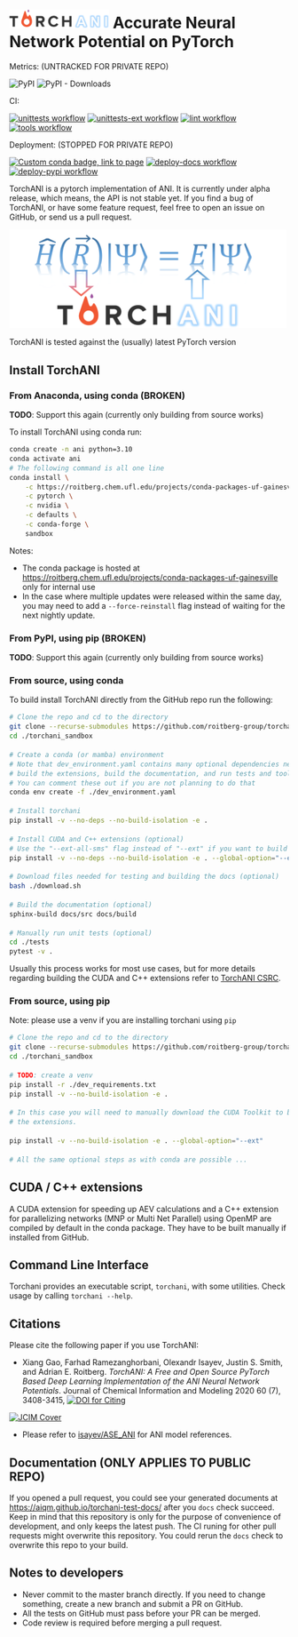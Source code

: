 # <img src=https://raw.githubusercontent.com/aiqm/torchani/master/logo1.png width=180/>  Accurate Neural Network Potential on PyTorch

Metrics: (UNTRACKED FOR PRIVATE REPO)

![PyPI](https://img.shields.io/pypi/v/torchani.svg)
![PyPI - Downloads](https://img.shields.io/pypi/dm/torchani.svg)

CI:

[![unittests workflow](
    https://github.com/roitberg-group/torchani_sandbox/actions/workflows/unittests.yml/badge.svg
)](https://github.com/roitberg-group/torchani_sandbox/actions/workflows/unittests.yml)
[![unittests-ext workflow](
    https://github.com/roitberg-group/torchani_sandbox/actions/workflows/unittests-ext.yml/badge.svg
)](https://github.com/roitberg-group/torchani_sandbox/actions/workflows/unittests-ext.yml)
[![lint workflow](
    https://github.com/roitberg-group/torchani_sandbox/actions/workflows/lint.yml/badge.svg
)](https://github.com/roitberg-group/torchani_sandbox/actions/workflows/lint.yml)
[![tools workflow](
        https://github.com/roitberg-group/torchani_sandbox/actions/workflows/tools.yml/badge.svg
)](https://github.com/roitberg-group/torchani_sandbox/actions/workflows/tools.yml)

Deployment: (STOPPED FOR PRIVATE REPO)

[![Custom conda badge, link to page](
        https://img.shields.io/badge/conda--package-page-blue
)](https://roitberg.chem.ufl.edu/projects/conda-packages-uf-gainesville)
[![deploy-docs workflow](
    https://github.com/aiqm/torchani/workflows/deploy-docs/badge.svg
)](https://github.com/aiqm/torchani/actions)
[![deploy-pypi workflow](
    https://github.com/aiqm/torchani/workflows/deploy-pypi/badge.svg
)](https://github.com/aiqm/torchani/actions)

TorchANI is a pytorch implementation of ANI. It is currently under alpha
release, which means, the API is not stable yet. If you find a bug of TorchANI,
or have some feature request, feel free to open an issue on GitHub, or send us
a pull request.

<img src=https://raw.githubusercontent.com/aiqm/torchani/master/logo2.png width=500/>

TorchANI is tested against the (usually) latest PyTorch version

## Install TorchANI

### From Anaconda, using conda (BROKEN)

**TODO**: Support this again (currently only building from source works)

To install TorchANI using conda run:

```bash
conda create -n ani python=3.10
conda activate ani
# The following command is all one line
conda install \
    -c https://roitberg.chem.ufl.edu/projects/conda-packages-uf-gainesville \
    -c pytorch \
    -c nvidia \
    -c defaults \
    -c conda-forge \
    sandbox
```

Notes:

- The conda package is hosted at
  https://roitberg.chem.ufl.edu/projects/conda-packages-uf-gainesville only for
  internal use
- In the case where multiple updates were released within the same day, you may
  need to add a `--force-reinstall` flag instead of waiting for the next
  nightly update.

### From PyPI, using pip (BROKEN)

**TODO**: Support this again (currently only building from source works)

### From source, using conda

To build install TorchANI directly from the GitHub repo run the following:

```bash
# Clone the repo and cd to the directory
git clone --recurse-submodules https://github.com/roitberg-group/torchani_sandbox.git
cd ./torchani_sandbox

# Create a conda (or mamba) environment
# Note that dev_environment.yaml contains many optional dependencies needed to
# build the extensions, build the documentation, and run tests and tools
# You can comment these out if you are not planning to do that
conda env create -f ./dev_environment.yaml

# Install torchani
pip install -v --no-deps --no-build-isolation -e .

# Install CUDA and C++ extensions (optional)
# Use the "--ext-all-sms" flag instead of "--ext" if you want to build for all GPUs
pip install -v --no-deps --no-build-isolation -e . --global-option="--ext"

# Download files needed for testing and building the docs (optional)
bash ./download.sh

# Build the documentation (optional)
sphinx-build docs/src docs/build

# Manually run unit tests (optional)
cd ./tests
pytest -v .
```

Usually this process works for most use cases, but for more details regarding
building the CUDA and C++ extensions refer to [TorchANI CSRC](torchani/csrc).

### From source, using pip

Note: please use a venv if you are installing torchani using `pip`

```bash
# Clone the repo and cd to the directory
git clone --recurse-submodules https://github.com/roitberg-group/torchani_sandbox.git
cd ./torchani_sandbox

# TODO: create a venv
pip install -r ./dev_requirements.txt
pip install -v --no-build-isolation -e .

# In this case you will need to manually download the CUDA Toolkit to build
# the extensions.

pip install -v --no-build-isolation -e . --global-option="--ext"

# All the same optional steps as with conda are possible ...
```

## CUDA / C++ extensions

A CUDA extension for speeding up AEV calculations and a C++ extension for
parallelizing networks (MNP or Multi Net Parallel) using OpenMP are compiled by
default in the conda package. They have to be built manually if installed from
GitHub.

## Command Line Interface

Torchani provides an executable script, `torchani`, with some utilities. Check
usage by calling ``torchani --help``.

## Citations

Please cite the following paper if you use TorchANI:

- Xiang Gao, Farhad Ramezanghorbani, Olexandr Isayev, Justin S. Smith, and
  Adrian E. Roitberg. *TorchANI: A Free and Open Source PyTorch Based Deep
  Learning Implementation of the ANI Neural Network Potentials*. Journal of
  Chemical Information and Modeling 2020 60 (7), 3408-3415,
  [
    ![DOI for Citing](
        https://img.shields.io/badge/DOI-10.1021%2Facs.jcim.0c00451-green.svg
    )
](https://doi.org/10.1021/acs.jcim.0c00451)

[
    ![JCIM Cover](
        https://pubs.acs.org/na101/home/literatum/publisher/achs/journals/content/jcisd8/2020/jcisd8.2020.60.issue-7/jcisd8.2020.60.issue-7/20200727/jcisd8.2020.60.issue-7.largecover.jpg)
    ](
        https://pubs.acs.org/toc/jcisd8/60/7
    )

- Please refer to [isayev/ASE_ANI](https://github.com/isayev/ASE_ANI) for ANI
  model references.

## Documentation (ONLY APPLIES TO PUBLIC REPO)

If you opened a pull request, you could see your generated documents at
https://aiqm.github.io/torchani-test-docs/ after you `docs` check succeed. Keep
in mind that this repository is only for the purpose of convenience of
development, and only keeps the latest push. The CI runing for other pull
requests might overwrite this repository. You could rerun the `docs` check to
overwrite this repo to your build.

## Notes to developers

- Never commit to the master branch directly. If you need to change something,
  create a new branch and submit a PR on GitHub.
- All the tests on GitHub must pass before your PR can be merged.
- Code review is required before merging a pull request.
